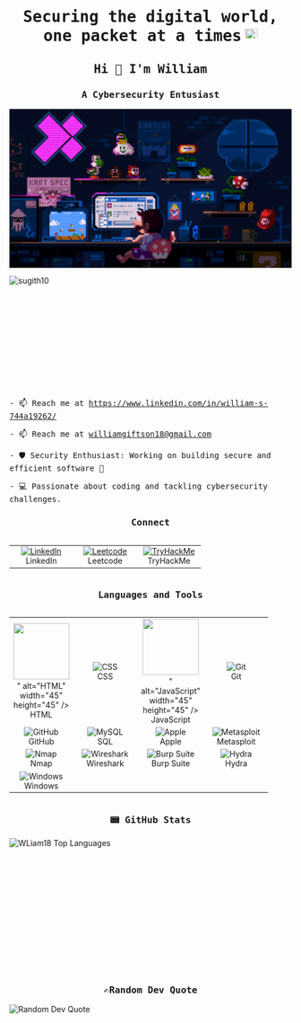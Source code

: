 <h1 align="center"><samp>Securing the digital world, one packet at a times</samp> <img src="https://github.com/mupezzuol/mupezzuol/blob/master/assets/earth.gif" width="22px" height="22px"> </h1>

<h2 align="center"><samp>Hi 👋 I'm William </samp></h2>
<h3 align="center"><samp>A Cybersecurity Entusiast </samp> </h3>

<img align="center" alt="Coding" width="1000" src="https://raw.githubusercontent.com/sugith10/images/main/gif/mario-working.gif">

<p align="left"> <img src="https://komarev.com/ghpvc/?username=sugith10&label=Profile%20views&color=0e75b6&style=flat" alt="sugith10" /> </p>

<div style="margin-bottom: 200px;"></div>

<samp>- 📫 Reach me at https://www.linkedin.com/in/william-s-744a19262/</samp>

<samp>- 📫 Reach me at williamgiftson18@gmail.com</samp>

<samp>- 🛡️ Security Enthusiast: Working on building secure and efficient software 🔐</samp>

<samp>- 💻 Passionate about coding and tackling cybersecurity challenges.</samp>






<h3 align="center"><samp>Connect</samp></h3>
<div style="display: flex; align-items: flex-start; justify-content: center;">
  <table align="center">
    <tr>
      <td align="center" width="100">
        <a href="https://www.linkedin.com/in/william-s-744a19262/" target="_blank">
          <img src="https://skillicons.dev/icons?i=linkedin" alt="LinkedIn" width="45" height="45" />
        </a>
        <br>LinkedIn
      </td>
      <td align="center" width="100">
        <a href="https://leetcode.com/u/William_18/" target="_blank">
          <img src="https://raw.githubusercontent.com/rahuldkjain/github-profile-readme-generator/master/src/images/icons/Social/leet-code.svg" alt="Leetcode" width="45" height="45" />
        </a>
        <br>Leetcode
      </td>
      <td align="center" width="100">
        <a href="https://tryhackme.com/p/WilliamGiftson" target="_blank">
          <img src="[https://skillicons.dev/icons?i=tryhackme](https://www.cems.uwe.ac.uk/~jd7-white/images/THMlogo.png)" alt="TryHackMe" width="45" height="45" />
        </a>
        <br>TryHackMe
      </td>
    </tr>
  </table>
</div>


<h3 align="center"><samp>Languages and Tools</samp></h3>
<div style="display: flex; flex-wrap: wrap; justify-content: center;">
  <table align="center">
    <!-- Row 1 -->
    <tr>
      <td align="center" width="100">
        <img src="<svg xmlns="http://www.w3.org/2000/svg" x="0px" y="0px" width="100" height="100" viewBox="0 0 48 48">
<path fill="#E65100" d="M41,5H7l3,34l14,4l14-4L41,5L41,5z"></path><path fill="#FF6D00" d="M24 8L24 39.9 35.2 36.7 37.7 8z"></path><path fill="#FFF" d="M24,25v-4h8.6l-0.7,11.5L24,35.1v-4.2l4.1-1.4l0.3-4.5H24z M32.9,17l0.3-4H24v4H32.9z"></path><path fill="#EEE" d="M24,30.9v4.2l-7.9-2.6L15.7,27h4l0.2,2.5L24,30.9z M19.1,17H24v-4h-9.1l0.7,12H24v-4h-4.6L19.1,17z"></path>
</svg>" alt="HTML" width="45" height="45" />
        <br>HTML
      </td>
      <td align="center" width="100">
        <img src="https://cdn.jsdelivr.net/npm/simple-icons@v6/icons/css3.svg" alt="CSS" width="45" height="45" />
        <br>CSS
      </td>
      <td align="center" width="100">
        <img src="<svg xmlns="http://www.w3.org/2000/svg" x="0px" y="0px" width="100" height="100" viewBox="0 0 48 48">
<path fill="#ffd600" d="M6,42V6h36v36H6z"></path><path fill="none" stroke="#000001" stroke-miterlimit="10" stroke-width="3.3" d="M23.783,22.352v9.819 c0,3.764-4.38,4.022-6.283,0.802"></path><path fill="none" stroke="#000001" stroke-miterlimit="10" stroke-width="3.3" d="M34.69,25.343 c-1.739-2.727-5.674-2.345-5.84,0.558c-0.214,3.757,6.768,2.938,6.247,7.107c-0.365,2.92-4.874,3.858-7.193-0.065"></path>
</svg>" alt="JavaScript" width="45" height="45" />
        <br>JavaScript
      </td>
      <td align="center" width="100">
        <img src="https://cdn.jsdelivr.net/npm/simple-icons@v6/icons/git.svg" alt="Git" width="45" height="45" />
        <br>Git
      </td>
    </tr>
    <!-- Row 2 -->
    <tr>
      <td align="center" width="100">
        <img src="https://cdn.jsdelivr.net/npm/simple-icons@v6/icons/github.svg" alt="GitHub" width="45" height="45" />
        <br>GitHub
      </td>
      <td align="center" width="100">
        <img src="https://cdn.jsdelivr.net/npm/simple-icons@v6/icons/mysql.svg" alt="MySQL" width="45" height="45" />
        <br>SQL
      </td>
      <td align="center" width="100">
        <img src="https://github.com/tandpfun/skill-icons/blob/main/icons/Apple-Light.svg?raw=true" alt="Apple" width="45" height="45" />
        <br>Apple
      </td>
      <td align="center" width="100">
        <img src="https://cdn.jsdelivr.net/npm/simple-icons@v6/icons/metasploit.svg" alt="Metasploit" width="45" height="45" />
        <br>Metasploit
      </td>
    </tr>
    <!-- Row 3 -->
    <tr>
      <td align="center" width="100">
        <img src="https://github.com/bwks/vendor-icons-svg/blob/master/nmap-logo.svg?raw=true" alt="Nmap" width="45" height="45" />
        <br>Nmap
      </td>
      <td align="center" width="100">
        <img src="https://github.com/bwks/vendor-icons-svg/blob/master/wireshark.svg?raw=true" alt="Wireshark" width="45" height="45" />
        <br>Wireshark
      </td>
      <td align="center" width="100">
        <img src="https://www.streamlinehq.com/icons/download/burpsuite--31088?raw=true" alt="Burp Suite" width="45" height="45" />
        <br>Burp Suite
      </td>
      <td align="center" width="100">
        <img src="https://www.kali.org/tools/hydra/images/hydra-logo.svg" alt="Hydra" width="45" height="45" />
        <br>Hydra
      </td>
    </tr>
    <!-- Row 4 -->
    <tr>
      <td align="center" width="100">
        <img src="https://github.com/bwks/vendor-icons-svg/blob/master/windows-generic.svg?raw=true" alt="Windows" width="45" height="45" />
        <br>Windows
      </td>
      <td align="center" width="100">
        <!-- Empty cell if you don't need another tool -->
      </td>
      <td align="center" width="100">
        <!-- Empty cell if you don't need another tool -->
      </td>
      <td align="center" width="100">
        <!-- Empty cell if you don't need another tool -->
      </td>
    </tr>
  </table>
</div>



<h3 align="center"><samp>📟 GitHub Stats</samp></h3>
<div style="display: flex; justify-content: space-between; align-items: stretch;">
  <!-- Top Languages Stats -->
  <img src="https://github-readme-stats.vercel.app/api/top-langs?username=WLiam18&show_icons=true&locale=en&layout=compact&langs_count=6&hide=TeX&theme=github_dark" alt="WLiam18 Top Languages" width="48%" height="200" style="object-fit: cover;"/>
</div>


<div style="margin-bottom: 60px;"></div>
<h3 align="center"><samp>✍️Random Dev Quote</samp></h3>
    <div>
      <img src="https://quotes-github-readme.vercel.app/api?type=horizontal&theme=vue" alt="Random Dev Quote" />
    </div>


